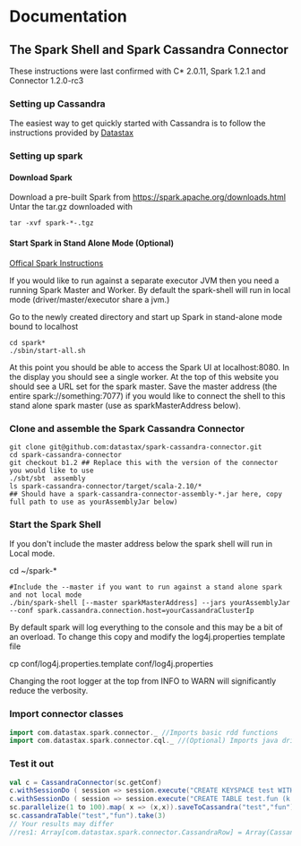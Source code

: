 # Documentation

## The Spark Shell and Spark Cassandra Connector

These instructions were last confirmed with C* 2.0.11, Spark 1.2.1 and Connector 1.2.0-rc3

### Setting up Cassandra

The easiest way to get quickly started with Cassandra is to follow the instructions provided by 
[Datastax](http://docs.datastax.com/en/cassandra/2.1/cassandra/install/install_cassandraTOC.html)

### Setting up spark

#### Download Spark

Download a pre-built Spark from  https://spark.apache.org/downloads.html
Untar the tar.gz downloaded with 

    tar -xvf spark-*-.tgz

#### Start Spark in Stand Alone Mode (Optional)

[Offical Spark Instructions](https://spark.apache.org/docs/latest/spark-standalone.html)

If you would like to run against a separate executor JVM then you need a running Spark Master and Worker.
By default the spark-shell will run in local mode (driver/master/executor share a jvm.)

Go to the newly created directory and start up Spark in stand-alone mode bound to localhost

    cd spark*
    ./sbin/start-all.sh
    
At this point you should be able to access the Spark UI at localhost:8080. In the display you
should see a single worker. At the top of this website you should see a URL set for the spark master. Save
the master address (the entire spark://something:7077) if you would like to connect the shell to 
this stand alone spark master (use as sparkMasterAddress below).

### Clone and assemble the Spark Cassandra Connector

    git clone git@github.com:datastax/spark-cassandra-connector.git 
    cd spark-cassandra-connector
    git checkout b1.2 ## Replace this with the version of the connector you would like to use
    ./sbt/sbt  assembly
    ls spark-cassandra-connector/target/scala-2.10/*  
    ## Should have a spark-cassandra-connector-assembly-*.jar here, copy full path to use as yourAssemblyJar below)
    
### Start the Spark Shell 
If you don't include the master address below the spark shell will run in Local mode. 

cd ~/spark-*    

    #Include the --master if you want to run against a stand alone spark and not local mode
    ./bin/spark-shell [--master sparkMasterAddress] --jars yourAssemblyJar --conf spark.cassandra.connection.host=yourCassandraClusterIp

By default spark will log everything to the console and this may be a bit of an overload. To change this copy and modify the  log4j.properties template file

   cp conf/log4j.properties.template conf/log4j.properties

Changing the root logger at the top from INFO to WARN will significantly reduce the verbosity.

### Import connector classes
```scala    
import com.datastax.spark.connector._ //Imports basic rdd functions
import com.datastax.spark.connector.cql._ //(Optional) Imports java driver helper functions
```
    
### Test it out
``` scala
val c = CassandraConnector(sc.getConf)
c.withSessionDo ( session => session.execute("CREATE KEYSPACE test WITH replication={'class':'SimpleStrategy', 'replication_factor':1}"))
c.withSessionDo ( session => session.execute("CREATE TABLE test.fun (k int PRIMARY KEY, v int)"))
sc.parallelize(1 to 100).map( x => (x,x)).saveToCassandra("test","fun")
sc.cassandraTable("test","fun").take(3)
// Your results may differ 
//res1: Array[com.datastax.spark.connector.CassandraRow] = Array(CassandraRow{k: 60, v: 60}, CassandraRow{k: 67, v: 67}, CassandraRow{k: 10, v: 10})
```
   

